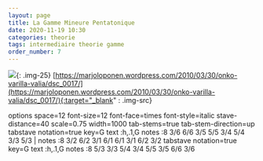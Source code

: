 ```yaml
---
layout: page
title: La Gamme Mineure Pentatonique
date: 2020-11-19 10:30
categories: theorie
tags: intermediaire theorie gamme
order_number: 7
---
```


![]({{site.baseurl}}/assets/images/art/dsc_0017.jpg){: .img-25}
[https://marjoloponen.wordpress.com/2010/03/30/onko-varilla-valia/dsc_0017/](https://marjoloponen.wordpress.com/2010/03/30/onko-varilla-valia/dsc_0017/){:target="_blank" : .img-src}

<div class="vextab-auto" width=1000>
    options space=12 font-size=12 font-face=times font-style=italic stave-distance=40 scale=0.75 width=1000
    tab-stems=true tab-stem-direction=up
    tabstave notation=true
    key=G
    text :h,.1,G
    notes :8 3/6 6/6 3/5 5/5 3/4 5/4 3/3 5/3 |
    notes :8 3/2 6/2 3/1 6/1 6/1 3/1 6/2 3/2
    tabstave notation=true
    key=G
    text :h,.1,G
    notes :8 5/3 3/3 5/4 3/4 5/5 3/5 6/6 3/6
</div>
